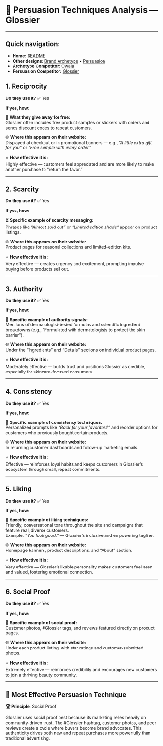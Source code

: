 # 💄 Persuasion Techniques Analysis — Glossier

---

## Quick navigation:
- **Home:** [README](README.md)
- **Other designs:** [Brand Archetype](archetype.md) • [Persuasion](cialdini.md)
- **Archetype Competitor:** [Owala](owala.md)
- **Persuasion Competitor:** [Glossier](cialdini_competitor.md)

## 1. Reciprocity
**Do they use it?** ✅ Yes  

**If yes, how:**

💝 **What they give away for free:**  
Glossier often includes free product samples or stickers with orders and sends discount codes to repeat customers.  

🌐 **Where this appears on their website:**  
Displayed at checkout or in promotional banners — e.g., *“A little extra gift for you”* or *“Free sample with every order.”*  

⭐ **How effective it is:**  
Highly effective — customers feel appreciated and are more likely to make another purchase to “return the favor.”  

---

## 2. Scarcity
**Do they use it?** ✅ Yes  

**If yes, how:**

⏳ **Specific example of scarcity messaging:**  
Phrases like *“Almost sold out”* or *“Limited edition shade”* appear on product listings.  

🌐 **Where this appears on their website:**  
Product pages for seasonal collections and limited-edition kits.  

⭐ **How effective it is:**  
Very effective — creates urgency and excitement, prompting impulse buying before products sell out.  

---

## 3. Authority
**Do they use it?** ✅ Yes  

**If yes, how:**

🏥 **Specific example of authority signals:**  
Mentions of dermatologist-tested formulas and scientific ingredient breakdowns (e.g., “Formulated with dermatologists to protect the skin barrier”).  

🌐 **Where this appears on their website:**  
Under the “Ingredients” and “Details” sections on individual product pages.  

⭐ **How effective it is:**  
Moderately effective — builds trust and positions Glossier as credible, especially for skincare-focused consumers.  

---

## 4. Consistency
**Do they use it?** ✅ Yes  

**If yes, how:**

🔁 **Specific example of consistency techniques:**  
Personalized prompts like *“Back for your favorites?”* and reorder options for customers who previously bought certain products.  

🌐 **Where this appears on their website:**  
In returning customer dashboards and follow-up marketing emails.  

⭐ **How effective it is:**  
Effective — reinforces loyal habits and keeps customers in Glossier’s ecosystem through small, repeat commitments.  

---

## 5. Liking
**Do they use it?** ✅ Yes  

**If yes, how:**

💬 **Specific example of liking techniques:**  
Friendly, conversational tone throughout the site and campaigns that feature real, diverse customers.  
Example: *“You look good.”* — Glossier’s inclusive and empowering tagline.  

🌐 **Where this appears on their website:**  
Homepage banners, product descriptions, and “About” section.  

⭐ **How effective it is:**  
Very effective — Glossier’s likable personality makes customers feel seen and valued, fostering emotional connection.  

---

## 6. Social Proof
**Do they use it?** ✅ Yes  

**If yes, how:**

📸 **Specific example of social proof:**  
Customer photos, #Glossier tags, and reviews featured directly on product pages.  

🌐 **Where this appears on their website:**  
Under each product listing, with star ratings and customer-submitted photos.  

⭐ **How effective it is:**  
Extremely effective — reinforces credibility and encourages new customers to join a thriving beauty community.  

---

## 💫 Most Effective Persuasion Technique

**🏆 Principle:** Social Proof  

Glossier uses social proof best because its marketing relies heavily on community-driven trust. The #Glossier hashtag, customer photos, and peer reviews create a cycle where buyers become brand advocates. This authenticity drives both new and repeat purchases more powerfully than traditional advertising.


